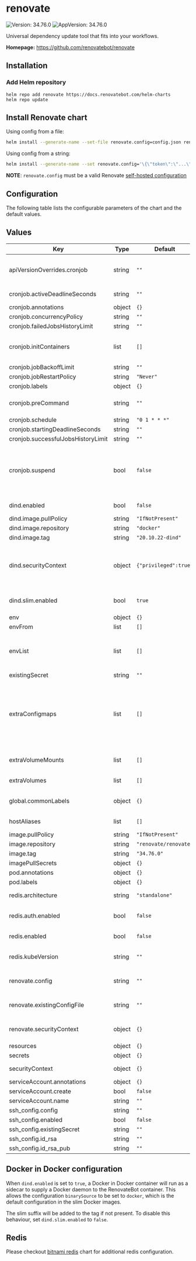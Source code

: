 # renovate

![Version: 34.76.0](https://img.shields.io/badge/Version-34.76.0-informational?style=flat-square) ![AppVersion: 34.76.0](https://img.shields.io/badge/AppVersion-34.76.0-informational?style=flat-square)

Universal dependency update tool that fits into your workflows.

**Homepage:** <https://github.com/renovatebot/renovate>

## Installation

### Add Helm repository

```shell
helm repo add renovate https://docs.renovatebot.com/helm-charts
helm repo update
```

## Install Renovate chart

Using config from a file:

```bash
helm install --generate-name --set-file renovate.config=config.json renovate/renovate
```

Using config from a string:

```bash
helm install --generate-name --set renovate.config='\{\"token\":\"...\"\}' renovate/renovate
```

**NOTE**: `renovate.config` must be a valid Renovate [self-hosted configuration](https://docs.renovatebot.com/self-hosted-configuration/)

## Configuration

The following table lists the configurable parameters of the chart and the default values.

## Values

| Key | Type | Default | Description |
|-----|------|---------|-------------|
| apiVersionOverrides.cronjob | string | `""` | String to override apiVersion of cronjob rendered by this helm chart |
| cronjob.activeDeadlineSeconds | string | `""` | Deadline for the job to finish |
| cronjob.annotations | object | `{}` |  |
| cronjob.concurrencyPolicy | string | `""` |  |
| cronjob.failedJobsHistoryLimit | string | `""` |  |
| cronjob.initContainers | list | `[]` | Additional initContainers that can be executed before renovate |
| cronjob.jobBackoffLimit | string | `""` |  |
| cronjob.jobRestartPolicy | string | `"Never"` |  |
| cronjob.labels | object | `{}` |  |
| cronjob.preCommand | string | `""` | Prepend shell commands before renovate runs |
| cronjob.schedule | string | `"0 1 * * *"` |  |
| cronjob.startingDeadlineSeconds | string | `""` |  |
| cronjob.successfulJobsHistoryLimit | string | `""` |  |
| cronjob.suspend | bool | `false` | If it is set to true, all subsequent executions are suspended. This setting does not apply to already started executions. |
| dind.enabled | bool | `false` | Enable dind sidecar usage? |
| dind.image.pullPolicy | string | `"IfNotPresent"` |  |
| dind.image.repository | string | `"docker"` |  |
| dind.image.tag | string | `"20.10.22-dind"` |  |
| dind.securityContext | object | `{"privileged":true}` | DinD Container-level security-context. Privilged is needed for DinD, it will not work without! |
| dind.slim.enabled | bool | `true` | Do not add `-slim` suffix to image tag when using dind |
| env | object | `{}` |  |
| envFrom | list | `[]` |  |
| envList | list | `[]` | Additional env. To helpful if you want to use anything other than a `value` source. |
| existingSecret | string | `""` |  |
| extraConfigmaps | list | `[]` | Additional configmaps. A generated configMap name is: "renovate.fullname" + "extra" + name(below) e.g. renovate-netrc-config |
| extraVolumeMounts | list | `[]` | Additional volumeMounts to the container |
| extraVolumes | list | `[]` | Additional volumes to the pod |
| global.commonLabels | object | `{}` | Additional labels to be set on all renovate resources |
| hostAliases | list | `[]` | Override hostname resolution |
| image.pullPolicy | string | `"IfNotPresent"` |  |
| image.repository | string | `"renovate/renovate"` |  |
| image.tag | string | `"34.76.0"` |  |
| imagePullSecrets | object | `{}` |  |
| pod.annotations | object | `{}` |  |
| pod.labels | object | `{}` |  |
| redis.architecture | string | `"standalone"` | Disable replication by default |
| redis.auth.enabled | bool | `false` | Don't require a password by default |
| redis.enabled | bool | `false` | Enable the Redis subchart? |
| redis.kubeVersion | string | `""` | Override Kubernetes version for redis chart |
| renovate.config | string | `""` | Inline global renovate config.json |
| renovate.existingConfigFile | string | `""` | Custom exiting global renovate config |
| renovate.securityContext | object | `{}` | Renovate Container-level security-context |
| resources | object | `{}` |  |
| secrets | object | `{}` |  |
| securityContext | object | `{}` | Pod-level security-context |
| serviceAccount.annotations | object | `{}` |  |
| serviceAccount.create | bool | `false` |  |
| serviceAccount.name | string | `""` |  |
| ssh_config.config | string | `""` |  |
| ssh_config.enabled | bool | `false` |  |
| ssh_config.existingSecret | string | `""` |  |
| ssh_config.id_rsa | string | `""` |  |
| ssh_config.id_rsa_pub | string | `""` |  |

## Docker in Docker configuration

When `dind.enabled` is set to `true`, a Docker in Docker container will run as a sidecar to supply a Docker daemon to the RenovateBot container. This allows the configuration `binarySource` to be set to `docker`, which is the default configuration in the slim Docker images.

The slim suffix will be added to the tag if not present. To disable this behaviour, set `dind.slim.enabled` to `false`.

## Redis

Please checkout [bitnami redis](https://artifacthub.io/packages/helm/bitnami/redis) chart for additional redis configuration.
